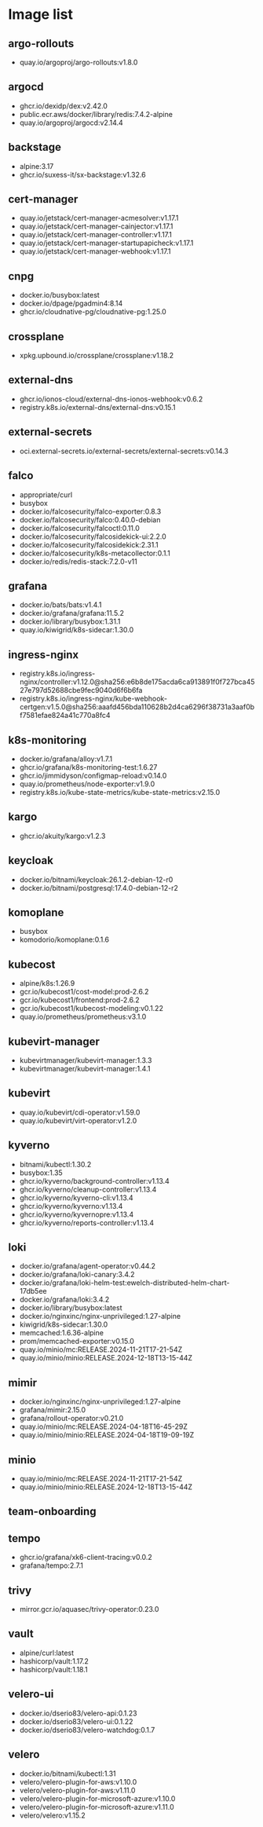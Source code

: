 # Image list
## argo-rollouts
* quay.io/argoproj/argo-rollouts:v1.8.0
## argocd
* ghcr.io/dexidp/dex:v2.42.0
* public.ecr.aws/docker/library/redis:7.4.2-alpine
* quay.io/argoproj/argocd:v2.14.4
## backstage
* alpine:3.17
* ghcr.io/suxess-it/sx-backstage:v1.32.6
## cert-manager
* quay.io/jetstack/cert-manager-acmesolver:v1.17.1
* quay.io/jetstack/cert-manager-cainjector:v1.17.1
* quay.io/jetstack/cert-manager-controller:v1.17.1
* quay.io/jetstack/cert-manager-startupapicheck:v1.17.1
* quay.io/jetstack/cert-manager-webhook:v1.17.1
## cnpg
* docker.io/busybox:latest
* docker.io/dpage/pgadmin4:8.14
* ghcr.io/cloudnative-pg/cloudnative-pg:1.25.0
## crossplane
* xpkg.upbound.io/crossplane/crossplane:v1.18.2
## external-dns
* ghcr.io/ionos-cloud/external-dns-ionos-webhook:v0.6.2
* registry.k8s.io/external-dns/external-dns:v0.15.1
## external-secrets
* oci.external-secrets.io/external-secrets/external-secrets:v0.14.3
## falco
* appropriate/curl
* busybox
* docker.io/falcosecurity/falco-exporter:0.8.3
* docker.io/falcosecurity/falco:0.40.0-debian
* docker.io/falcosecurity/falcoctl:0.11.0
* docker.io/falcosecurity/falcosidekick-ui:2.2.0
* docker.io/falcosecurity/falcosidekick:2.31.1
* docker.io/falcosecurity/k8s-metacollector:0.1.1
* docker.io/redis/redis-stack:7.2.0-v11
## grafana
* docker.io/bats/bats:v1.4.1
* docker.io/grafana/grafana:11.5.2
* docker.io/library/busybox:1.31.1
* quay.io/kiwigrid/k8s-sidecar:1.30.0
## ingress-nginx
* registry.k8s.io/ingress-nginx/controller:v1.12.0@sha256:e6b8de175acda6ca913891f0f727bca4527e797d52688cbe9fec9040d6f6b6fa
* registry.k8s.io/ingress-nginx/kube-webhook-certgen:v1.5.0@sha256:aaafd456bda110628b2d4ca6296f38731a3aaf0bf7581efae824a41c770a8fc4
## k8s-monitoring
* docker.io/grafana/alloy:v1.7.1
* ghcr.io/grafana/k8s-monitoring-test:1.6.27
* ghcr.io/jimmidyson/configmap-reload:v0.14.0
* quay.io/prometheus/node-exporter:v1.9.0
* registry.k8s.io/kube-state-metrics/kube-state-metrics:v2.15.0
## kargo
* ghcr.io/akuity/kargo:v1.2.3
## keycloak
* docker.io/bitnami/keycloak:26.1.2-debian-12-r0
* docker.io/bitnami/postgresql:17.4.0-debian-12-r2
## komoplane
* busybox
* komodorio/komoplane:0.1.6
## kubecost
* alpine/k8s:1.26.9
* gcr.io/kubecost1/cost-model:prod-2.6.2
* gcr.io/kubecost1/frontend:prod-2.6.2
* gcr.io/kubecost1/kubecost-modeling:v0.1.22
* quay.io/prometheus/prometheus:v3.1.0
## kubevirt-manager
* kubevirtmanager/kubevirt-manager:1.3.3
* kubevirtmanager/kubevirt-manager:1.4.1
## kubevirt
* quay.io/kubevirt/cdi-operator:v1.59.0
* quay.io/kubevirt/virt-operator:v1.2.0
## kyverno
* bitnami/kubectl:1.30.2
* busybox:1.35
* ghcr.io/kyverno/background-controller:v1.13.4
* ghcr.io/kyverno/cleanup-controller:v1.13.4
* ghcr.io/kyverno/kyverno-cli:v1.13.4
* ghcr.io/kyverno/kyverno:v1.13.4
* ghcr.io/kyverno/kyvernopre:v1.13.4
* ghcr.io/kyverno/reports-controller:v1.13.4
## loki
* docker.io/grafana/agent-operator:v0.44.2
* docker.io/grafana/loki-canary:3.4.2
* docker.io/grafana/loki-helm-test:ewelch-distributed-helm-chart-17db5ee
* docker.io/grafana/loki:3.4.2
* docker.io/library/busybox:latest
* docker.io/nginxinc/nginx-unprivileged:1.27-alpine
* kiwigrid/k8s-sidecar:1.30.0
* memcached:1.6.36-alpine
* prom/memcached-exporter:v0.15.0
* quay.io/minio/mc:RELEASE.2024-11-21T17-21-54Z
* quay.io/minio/minio:RELEASE.2024-12-18T13-15-44Z
## mimir
* docker.io/nginxinc/nginx-unprivileged:1.27-alpine
* grafana/mimir:2.15.0
* grafana/rollout-operator:v0.21.0
* quay.io/minio/mc:RELEASE.2024-04-18T16-45-29Z
* quay.io/minio/minio:RELEASE.2024-04-18T19-09-19Z
## minio
* quay.io/minio/mc:RELEASE.2024-11-21T17-21-54Z
* quay.io/minio/minio:RELEASE.2024-12-18T13-15-44Z
## team-onboarding
## tempo
* ghcr.io/grafana/xk6-client-tracing:v0.0.2
* grafana/tempo:2.7.1
## trivy
* mirror.gcr.io/aquasec/trivy-operator:0.23.0
## vault
* alpine/curl:latest
* hashicorp/vault:1.17.2
* hashicorp/vault:1.18.1
## velero-ui
* docker.io/dserio83/velero-api:0.1.23
* docker.io/dserio83/velero-ui:0.1.22
* docker.io/dserio83/velero-watchdog:0.1.7
## velero
* docker.io/bitnami/kubectl:1.31
* velero/velero-plugin-for-aws:v1.10.0
* velero/velero-plugin-for-aws:v1.11.0
* velero/velero-plugin-for-microsoft-azure:v1.10.0
* velero/velero-plugin-for-microsoft-azure:v1.11.0
* velero/velero:v1.15.2
